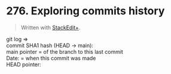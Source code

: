 # 276. Exploring commits history


> Written with [StackEdit+](https://stackedit.net/).


git log ⇒  
commit SHA1 hash (HEAD → main):  
main pointer =  of the branch to  this last commit  
Date: = when this commit was made  
HEAD pointer: 


<!--stackedit_data:
eyJoaXN0b3J5IjpbNzQxOTY3Njk4LC03MzA2OTY3MTJdfQ==
-->